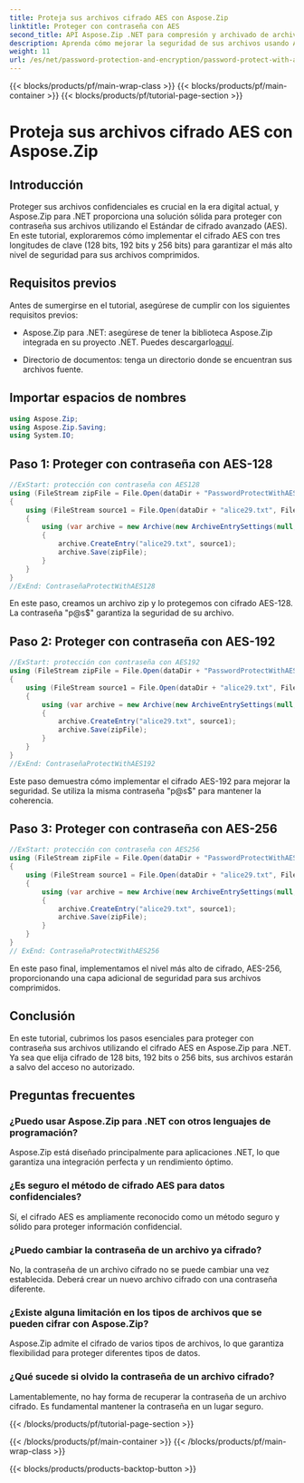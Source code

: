 ```yaml
---
title: Proteja sus archivos cifrado AES con Aspose.Zip
linktitle: Proteger con contraseña con AES
second_title: API Aspose.Zip .NET para compresión y archivado de archivos
description: Aprenda cómo mejorar la seguridad de sus archivos usando Aspose.Zip para .NET con cifrado AES. Siga nuestra guía paso a paso para una protección óptima.
weight: 11
url: /es/net/password-protection-and-encryption/password-protect-with-aes/
---
```


{{< blocks/products/pf/main-wrap-class >}}
{{< blocks/products/pf/main-container >}}
{{< blocks/products/pf/tutorial-page-section >}}

# Proteja sus archivos cifrado AES con Aspose.Zip


## Introducción

Proteger sus archivos confidenciales es crucial en la era digital actual, y Aspose.Zip para .NET proporciona una solución sólida para proteger con contraseña sus archivos utilizando el Estándar de cifrado avanzado (AES). En este tutorial, exploraremos cómo implementar el cifrado AES con tres longitudes de clave (128 bits, 192 bits y 256 bits) para garantizar el más alto nivel de seguridad para sus archivos comprimidos.

## Requisitos previos

Antes de sumergirse en el tutorial, asegúrese de cumplir con los siguientes requisitos previos:

-  Aspose.Zip para .NET: asegúrese de tener la biblioteca Aspose.Zip integrada en su proyecto .NET. Puedes descargarlo[aquí](https://releases.aspose.com/zip/net/).

- Directorio de documentos: tenga un directorio donde se encuentran sus archivos fuente.

## Importar espacios de nombres

```csharp
using Aspose.Zip;
using Aspose.Zip.Saving;
using System.IO;
```

## Paso 1: Proteger con contraseña con AES-128

```csharp
//ExStart: protección con contraseña con AES128
using (FileStream zipFile = File.Open(dataDir + "PasswordProtectWithAES128_out.zip", FileMode.Create))
{
    using (FileStream source1 = File.Open(dataDir + "alice29.txt", FileMode.Open, FileAccess.Read))
    {
        using (var archive = new Archive(new ArchiveEntrySettings(null, new AesEcryptionSettings("p@s$", EncryptionMethod.AES128))))
        {
            archive.CreateEntry("alice29.txt", source1);
            archive.Save(zipFile);
        }
    }
}
//ExEnd: ContraseñaProtectWithAES128
```

En este paso, creamos un archivo zip y lo protegemos con cifrado AES-128. La contraseña "p@s$" garantiza la seguridad de su archivo.

## Paso 2: Proteger con contraseña con AES-192

```csharp
//ExStart: protección con contraseña con AES192
using (FileStream zipFile = File.Open(dataDir + "PasswordProtectWithAES192_out.zip", FileMode.Create))
{
    using (FileStream source1 = File.Open(dataDir + "alice29.txt", FileMode.Open, FileAccess.Read))
    {
        using (var archive = new Archive(new ArchiveEntrySettings(null, new AesEcryptionSettings("p@s$", EncryptionMethod.AES192))))
        {
            archive.CreateEntry("alice29.txt", source1);
            archive.Save(zipFile);
        }
    }
}
//ExEnd: ContraseñaProtectWithAES192
```

Este paso demuestra cómo implementar el cifrado AES-192 para mejorar la seguridad. Se utiliza la misma contraseña "p@s$" para mantener la coherencia.

## Paso 3: Proteger con contraseña con AES-256

```csharp
//ExStart: protección con contraseña con AES256
using (FileStream zipFile = File.Open(dataDir + "PasswordProtectWithAES256_out.zip", FileMode.Create))
{
    using (FileStream source1 = File.Open(dataDir + "alice29.txt", FileMode.Open, FileAccess.Read))
    {
        using (var archive = new Archive(new ArchiveEntrySettings(null, new AesEcryptionSettings("p@s$", EncryptionMethod.AES256))))
        {
            archive.CreateEntry("alice29.txt", source1);
            archive.Save(zipFile);
        }
    }
}
// ExEnd: ContraseñaProtectWithAES256
```

En este paso final, implementamos el nivel más alto de cifrado, AES-256, proporcionando una capa adicional de seguridad para sus archivos comprimidos.

## Conclusión

En este tutorial, cubrimos los pasos esenciales para proteger con contraseña sus archivos utilizando el cifrado AES en Aspose.Zip para .NET. Ya sea que elija cifrado de 128 bits, 192 bits o 256 bits, sus archivos estarán a salvo del acceso no autorizado.

## Preguntas frecuentes

### ¿Puedo usar Aspose.Zip para .NET con otros lenguajes de programación?
Aspose.Zip está diseñado principalmente para aplicaciones .NET, lo que garantiza una integración perfecta y un rendimiento óptimo.

### ¿Es seguro el método de cifrado AES para datos confidenciales?
Sí, el cifrado AES es ampliamente reconocido como un método seguro y sólido para proteger información confidencial.

### ¿Puedo cambiar la contraseña de un archivo ya cifrado?
No, la contraseña de un archivo cifrado no se puede cambiar una vez establecida. Deberá crear un nuevo archivo cifrado con una contraseña diferente.

### ¿Existe alguna limitación en los tipos de archivos que se pueden cifrar con Aspose.Zip?
Aspose.Zip admite el cifrado de varios tipos de archivos, lo que garantiza flexibilidad para proteger diferentes tipos de datos.

### ¿Qué sucede si olvido la contraseña de un archivo cifrado?
Lamentablemente, no hay forma de recuperar la contraseña de un archivo cifrado. Es fundamental mantener la contraseña en un lugar seguro.

{{< /blocks/products/pf/tutorial-page-section >}}

{{< /blocks/products/pf/main-container >}}
{{< /blocks/products/pf/main-wrap-class >}}

{{< blocks/products/products-backtop-button >}}

